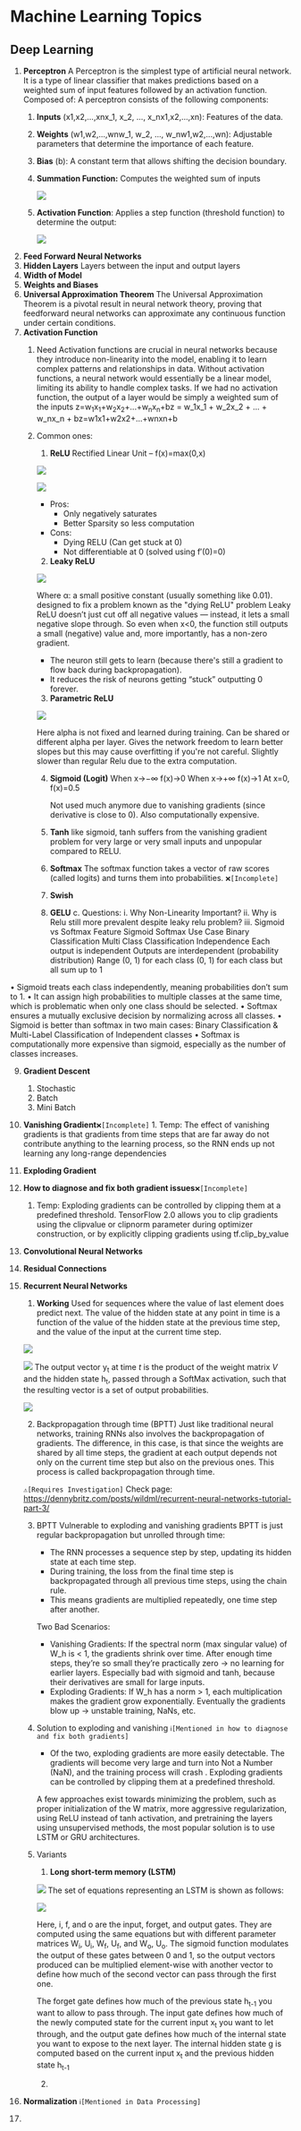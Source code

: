 
  

# Machine Learning Topics

## Deep Learning
1.  **Perceptron**
	A Perceptron is the simplest type of artificial neural network. It is a type of linear classifier that makes predictions based on a weighted sum of input features followed by an activation function. 
	Composed of: A perceptron consists of the following components: 
	1. **Inputs** (x1,x2,...,xnx_1, x_2, ..., x_nx1,x2,...,xn): Features of the data. 
	2. **Weights** (w1,w2,...,wnw_1, w_2, ..., w_nw1,w2,...,wn): Adjustable parameters that determine the importance of each feature. 
	3. **Bias** (b): A constant term that allows shifting the decision boundary. 
	4. **Summation Function:** Computes the weighted sum of inputs

		![](/Images/3_deepLearning_1_1.png)
	5. **Activation Function**: Applies a step function (threshold function) to determine the output:
	
		![](/Images/3_deepLearning_1_2.png)
3.  **Feed Forward Neural Networks**
4.  **Hidden Layers**
	Layers between the input and output layers
5.  **Width of Model**
6. **Weights and Biases**
7.  **Universal Approximation Theorem**
	The Universal Approximation Theorem is a pivotal result in neural network theory, proving that feedforward neural networks can approximate any continuous function under certain conditions.
8.  **Activation Function**
	1.	Need
	Activation functions are crucial in neural networks because they introduce non-linearity into the model, enabling it to learn complex patterns and relationships in data. Without activation functions, a neural network would essentially be a linear model, limiting its ability to handle complex tasks.
	If we had no activation function, the output of a layer would be simply a weighted sum of the inputs z=w<sub>1</sub>x<sub>1</sub>+w<sub>2</sub>x<sub>2</sub>+...+w<sub>n</sub>x<sub>n</sub>+bz = w_1x_1 + w_2x_2 + ... + w_nx_n + bz=w1x1+w2x2+...+wnxn+b

	2.	Common ones:
		1.	**ReLU**
		Rectified Linear Unit – f(x)=max(0,x)

		![](/Images/3_deepLearning_relu_1.png)

		![](/Images/3_deepLearning_relu_2.png)

		-	Pros:
			-	Only negatively saturates
			-	Better Sparsity so less computation
		-	Cons:
			- Dying RELU (Can get stuck at 0)
			-	Not differentiable at 0 (solved using f′(0)=0)
		

		2. **Leaky ReLU** 

		![](/Images/3_deepLearning_leaky_relu_1.png)
		
		Where α: a small positive constant (usually something like 0.01).
		designed to fix a problem known as the "dying ReLU" problem
		Leaky ReLU doesn’t just cut off all negative values — instead, it lets a small negative slope through.
		So even when x<0, the function still outputs a small (negative) value and, more importantly, has a non-zero gradient.
		-	The neuron still gets to learn (because there's still a gradient to flow back during backpropagation).
		-	It reduces the risk of neurons getting “stuck” outputting 0 forever.

		3.	**Parametric ReLU**

		![](/Images/3_deepLearning_leaky_relu_1.png)
		
		Here alpha is not fixed and learned during training. Can be shared or different alpha per layer.
		Gives the network freedom to learn better slopes but this may cause overfitting if you're not careful.
		Slightly slower than regular Relu due to the extra computation.

		4.	**Sigmoid (Logit)**
		When x→−∞ f(x)→0
		When x→+∞ f(x)→1
		At x=0, f(x)=0.5

			Not used much anymore due to vanishing gradients (since derivative is close to 0).
		Also computationally expensive.

		5.	**Tanh**
		like sigmoid, tanh suffers from the vanishing gradient problem for very large or very small inputs and unpopular compared to RELU.
		
		6.	**Softmax**
		The softmax function takes a vector of raw scores (called logits) and turns them into probabilities.
		`❌[Incomplete]`
		7.	**Swish**
		8.	**GELU**
c.	Questions:
i.	Why Non-Linearity Important?
ii.	Why is Relu still more prevalent despite leaky relu problem?
iii.	Sigmoid vs Softmax
Feature			Sigmoid	Softmax
Use Case	Binary Classification	Multi Class Classification
Independence	Each output is independent	Outputs are interdependent (probability distribution)
Range	(0, 1) for each class	(0, 1) for each class but all sum up to 1

•	Sigmoid treats each class independently, meaning probabilities don’t sum to 1.
•	It can assign high probabilities to multiple classes at the same time, which is problematic when only one class should be selected.
•	Softmax ensures a mutually exclusive decision by normalizing across all classes.
•	Sigmoid is better than softmax in two main cases: Binary Classification & Multi-Label Classification of Independent classes
•	Softmax is computationally more expensive than sigmoid, especially as the number of classes increases.

9. **Gradient Descent**
	1. Stochastic
	2. Batch
	3. Mini Batch
10.  **Vanishing Gradient**`❌[Incomplete]`
	1. Temp: The effect of vanishing gradients is that gradients from time steps that are far away do not contribute anything to the learning process, so the RNN ends up not learning any long-range dependencies
11. **Exploding Gradient**
12. **How to diagnose and fix both gradient issues**`❌[Incomplete]`
	1. Temp: Exploding gradients can be controlled by clipping them at a predefined threshold. TensorFlow 2.0 allows you to clip gradients using the clipvalue or clipnorm parameter during optimizer construction, or by explicitly clipping gradients using tf.clip_by_value
13. **Convolutional Neural Networks**
14. **Residual Connections**
15. **Recurrent Neural Networks**
	1. **Working**
	Used for sequences where the value of last element does predict next. The value of the hidden state at any point in time is a function of the value of the hidden state at the previous time step, and the value of the input at the current time step.

	![](/Images/3_deepLearning_rnn_1.png)

	![](/Images/3_deepLearning_rnn_2.png)
The output vector y<sub>t</sub> at time _t_ is the product of the weight matrix _V_ and the hidden state h<sub>t</sub>, passed
through a SoftMax activation, such that the resulting vector is a set of output probabilities.

	![](/Images/3_deepLearning_rnn_3.png)
	
	2. Backpropagation through time (BPTT)
	Just like traditional neural networks, training RNNs also involves the backpropagation of gradients. The difference, in this case, is that since the weights are shared by all time steps, the gradient at each output depends not only on the current time step but also on the previous ones. This process is called backpropagation through time.
	
	`⚠️[Requires Investigation]` Check page: https://dennybritz.com/posts/wildml/recurrent-neural-networks-tutorial-part-3/

	3. BPTT Vulnerable to exploding and vanishing gradients
		BPTT is just regular backpropagation but unrolled through time:
		- The RNN processes a sequence step by step, updating its hidden state at each time step.
		- During training, the loss from the final time step is backpropagated through all previous time steps, using the chain rule.
		- This means gradients are multiplied repeatedly, one time step after another.

		Two Bad Scenarios:
		- Vanishing Gradients: If the spectral norm (max singular value) of W_h is < 1, the gradients shrink over time.	After enough time steps, they’re so small they’re practically zero → no learning for earlier layers.
		Especially bad with sigmoid and tanh, because their derivatives are small for large inputs.
		- Exploding Gradients:	If W_h has a norm > 1, each multiplication makes the gradient grow exponentially. Eventually the gradients blow up → unstable training, NaNs, etc.
	3. Solution to exploding and vanishing `ℹ️[Mentioned in how to diagnose and fix both gradients]`
		- Of the two, exploding gradients are more easily detectable. The gradients will become very large and turn into Not a Number (NaN), and the training process will crash . Exploding gradients can be controlled by clipping them at a predefined threshold.

		A few approaches exist towards minimizing the problem, such as proper initialization of the W matrix, more aggressive regularization, using ReLU instead of tanh activation, and pretraining the layers using unsupervised methods, the most popular solution is to use LSTM or GRU architectures.
	4. Variants
		1. **Long short-term memory (LSTM)**

		![](/Images/3_deepLearning_lstm_1.png)
		The set of equations representing an LSTM is shown as follows:

		![](/Images/3_deepLearning_lstm_2.png)

		Here, i, f, and o are the input, forget, and output gates. They are computed using the same equations but with different parameter matrices W<sub>i</sub>, U<sub>i</sub>, W<sub>f</sub>, U<sub>f</sub>, and W<sub>o</sub>, U<sub>o</sub>. The sigmoid function modulates the output of these gates between 0 and 1, so the output vectors produced can be multiplied element-wise with another vector to define how much of the second vector can pass through the first one.

		The forget gate defines how much of the previous state h<sub>t-1</sub> you want to allow to pass through. The input gate defines how much of the newly computed state for the current input x<sub>t</sub> you want to let through, and the output gate defines how much of the internal state you want to expose to the next layer. The internal hidden state g is computed based on the current input x<sub>t</sub> and the previous hidden state h<sub>t-1</sub>

		2.
16. **Normalization** `ℹ️[Mentioned in Data Processing]`
17. 